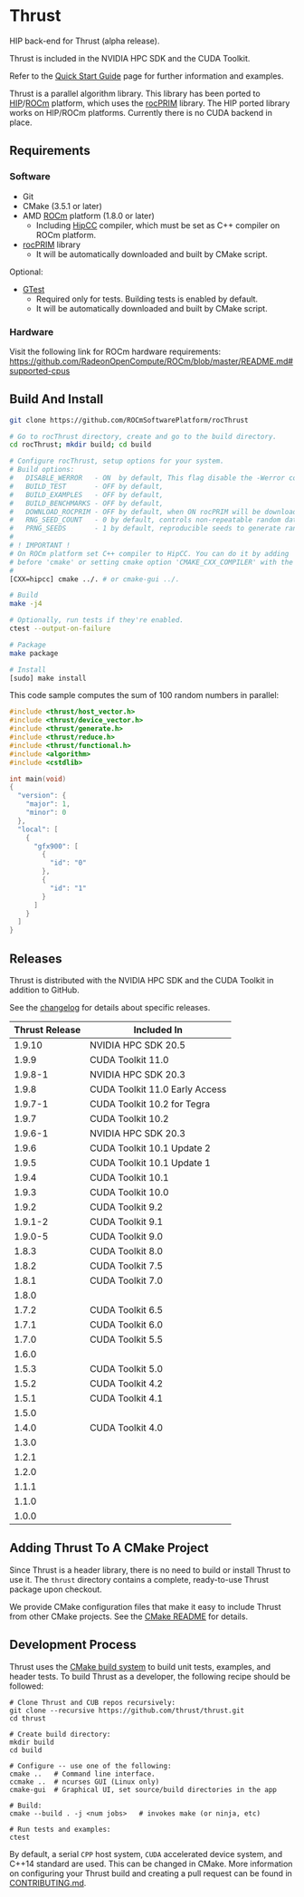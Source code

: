 # Thrust

HIP back-end for Thrust (alpha release).

Thrust is included in the NVIDIA HPC SDK and the CUDA Toolkit.

Refer to the [Quick Start Guide](http://github.com/thrust/thrust/wiki/Quick-Start-Guide) page for further information and examples.

Thrust is a parallel algorithm library. This library has been ported to [HIP](https://github.com/ROCm-Developer-Tools/HIP)/[ROCm](https://rocm.github.io/) platform, which uses the [rocPRIM](https://github.com/ROCmSoftwarePlatform/rocPRIM) library. The HIP ported library works on HIP/ROCm platforms. Currently there is no CUDA backend in place.

## Requirements

### Software

* Git
* CMake (3.5.1 or later)
* AMD [ROCm](https://rocm.github.io/install.html) platform (1.8.0 or later)
  * Including [HipCC](https://github.com/ROCm-Developer-Tools/HIP) compiler, which must be
    set as C++ compiler on ROCm platform.
* [rocPRIM](https://github.com/ROCmSoftwarePlatform/rocPRIM) library
  * It will be automatically downloaded and built by CMake script.

Optional:

* [GTest](https://github.com/google/googletest)
  * Required only for tests. Building tests is enabled by default.
  * It will be automatically downloaded and built by CMake script.

### Hardware
Visit the following link for ROCm hardware requirements:
https://github.com/RadeonOpenCompute/ROCm/blob/master/README.md#supported-cpus


## Build And Install

```sh
git clone https://github.com/ROCmSoftwarePlatform/rocThrust

# Go to rocThrust directory, create and go to the build directory.
cd rocThrust; mkdir build; cd build

# Configure rocThrust, setup options for your system.
# Build options:
#   DISABLE_WERROR   - ON  by default, This flag disable the -Werror compiler flag
#   BUILD_TEST       - OFF by default,
#   BUILD_EXAMPLES   - OFF by default,
#   BUILD_BENCHMARKS - OFF by default,
#   DOWNLOAD_ROCPRIM - OFF by default, when ON rocPRIM will be downloaded to the build folder,
#   RNG_SEED_COUNT   - 0 by default, controls non-repeatable random dataset count
#   PRNG_SEEDS       - 1 by default, reproducible seeds to generate random data
#
# ! IMPORTANT !
# On ROCm platform set C++ compiler to HipCC. You can do it by adding 'CXX=<path-to-hipcc>'
# before 'cmake' or setting cmake option 'CMAKE_CXX_COMPILER' with the path to the HipCC compiler.
#
[CXX=hipcc] cmake ../. # or cmake-gui ../.

# Build
make -j4

# Optionally, run tests if they're enabled.
ctest --output-on-failure

# Package
make package

# Install
[sudo] make install
```

This code sample computes the sum of 100 random numbers in parallel:

```c++
#include <thrust/host_vector.h>
#include <thrust/device_vector.h>
#include <thrust/generate.h>
#include <thrust/reduce.h>
#include <thrust/functional.h>
#include <algorithm>
#include <cstdlib>

int main(void)
{
  "version": {
    "major": 1,
    "minor": 0
  },
  "local": [
    {
      "gfx900": [
        {
          "id": "0"
        },
        {
          "id": "1"
        }
      ]
    }
  ]
}
```

Releases
--------

Thrust is distributed with the NVIDIA HPC SDK and the CUDA Toolkit in addition
to GitHub.

See the [changelog](CHANGELOG.md) for details about specific releases.

| Thrust Release    | Included In                    |
| ----------------- | ------------------------------ |
| 1.9.10            | NVIDIA HPC SDK 20.5            |
| 1.9.9             | CUDA Toolkit 11.0              |
| 1.9.8-1           | NVIDIA HPC SDK 20.3            |
| 1.9.8             | CUDA Toolkit 11.0 Early Access |
| 1.9.7-1           | CUDA Toolkit 10.2 for Tegra    |
| 1.9.7             | CUDA Toolkit 10.2              |
| 1.9.6-1           | NVIDIA HPC SDK 20.3            |
| 1.9.6             | CUDA Toolkit 10.1 Update 2     |
| 1.9.5             | CUDA Toolkit 10.1 Update 1     |
| 1.9.4             | CUDA Toolkit 10.1              |
| 1.9.3             | CUDA Toolkit 10.0              |
| 1.9.2             | CUDA Toolkit 9.2               |
| 1.9.1-2           | CUDA Toolkit 9.1               |
| 1.9.0-5           | CUDA Toolkit 9.0               |
| 1.8.3             | CUDA Toolkit 8.0               |
| 1.8.2             | CUDA Toolkit 7.5               |
| 1.8.1             | CUDA Toolkit 7.0               |
| 1.8.0             |                                |
| 1.7.2             | CUDA Toolkit 6.5               |
| 1.7.1             | CUDA Toolkit 6.0               |
| 1.7.0             | CUDA Toolkit 5.5               |
| 1.6.0             |                                |
| 1.5.3             | CUDA Toolkit 5.0               |
| 1.5.2             | CUDA Toolkit 4.2               |
| 1.5.1             | CUDA Toolkit 4.1               |
| 1.5.0             |                                |
| 1.4.0             | CUDA Toolkit 4.0               |
| 1.3.0             |                                |
| 1.2.1             |                                |
| 1.2.0             |                                |
| 1.1.1             |                                |
| 1.1.0             |                                |
| 1.0.0             |                                |

Adding Thrust To A CMake Project
--------------------------------

Since Thrust is a header library, there is no need to build or install Thrust
to use it. The `thrust` directory contains a complete, ready-to-use Thrust
package upon checkout.

We provide CMake configuration files that make it easy to include Thrust
from other CMake projects. See the [CMake README](thrust/cmake/README.md)
for details.

Development Process
-------------------

Thrust uses the [CMake build system](https://cmake.org/) to build unit tests,
examples, and header tests. To build Thrust as a developer, the following
recipe should be followed:

```
# Clone Thrust and CUB repos recursively:
git clone --recursive https://github.com/thrust/thrust.git
cd thrust

# Create build directory:
mkdir build
cd build

# Configure -- use one of the following:
cmake ..   # Command line interface.
ccmake ..  # ncurses GUI (Linux only)
cmake-gui  # Graphical UI, set source/build directories in the app

# Build:
cmake --build . -j <num jobs>   # invokes make (or ninja, etc)

# Run tests and examples:
ctest
```

By default, a serial `CPP` host system, `CUDA` accelerated device system, and
C++14 standard are used. This can be changed in CMake. More information on
configuring your Thrust build and creating a pull request can be found in
[CONTRIBUTING.md](CONTRIBUTING.md).
